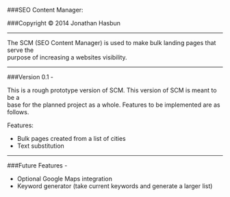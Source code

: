 ###SEO Content Manager:  
  
###Copyright © 2014 Jonathan Hasbun  
 
***  
   
The SCM (SEO Content Manager) is used to make bulk landing pages that serve the  
purpose of increasing a websites visibility.  

  
***  
  
###Version 0.1 -  
  
This is a rough prototype version of SCM. This version of SCM is meant to be a  
base for the planned project as a whole. Features to be implemented are as  
follows.   
  
Features:  
* Bulk pages created from a list of cities  
* Text substitution  
  
***  
  
###Future Features -  
  
* Optional Google Maps integration  
* Keyword generator (take current keywords and generate a larger list)  
